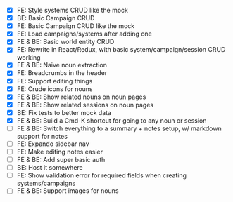 - [x] FE: Style systems CRUD like the mock
- [x] BE: Basic Campaign CRUD
- [x] FE: Basic Campaign CRUD like the mock
- [x] FE: Load campaigns/systems after adding one
- [x] FE & BE: Basic world entity CRUD
- [x] FE: Rewrite in React/Redux, with basic system/campaign/session CRUD working
- [x] FE & BE: Naive noun extraction
- [x] FE: Breadcrumbs in the header
- [x] FE: Support editing things
- [x] FE: Crude icons for nouns
- [x] FE & BE: Show related nouns on noun pages
- [x] FE & BE: Show related sessions on noun pages
- [x] BE: Fix tests to better mock data
- [x] FE & BE: Build a Cmd-K shortcut for going to any noun or session
- [ ] FE & BE: Switch everything to a summary + notes setup, w/ markdown support for notes
- [ ] FE: Expando sidebar nav
- [ ] FE: Make editing notes easier
- [ ] FE & BE: Add super basic auth
- [ ] BE: Host it somewhere
- [ ] FE: Show validation error for required fields when creating systems/campaigns
- [ ] FE & BE: Support images for nouns

